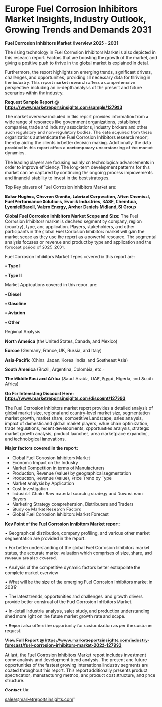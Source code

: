  # Europe Fuel Corrosion Inhibitors Market Insights, Industry Outlook, Growing Trends and Demands 2031

<Strong> Fuel Corrosion Inhibitors Market Overview 2025 - 2031</strong>

The rising technology in Fuel Corrosion Inhibitors Market is also depicted in this research report. Factors that are boosting the growth of the market, and giving a positive push to thrive in the global market is explained in detail.

Furthermore, the report highlights on emerging trends, significant drivers, challenges, and opportunities, providing all necessary data for thriving in the industry. This report market research offers a comprehensive perspective, including an in-depth analysis of the present and future scenarios within the industry.

<strong>Request Sample Report @ <a href=https://www.marketreportsinsights.com/sample/127993>https://www.marketreportsinsights.com/sample/127993</a></strong>

The market overview included in this report provides information from a wide range of resources like government organizations, established companies, trade and industry associations, industry brokers and other such regulatory and non-regulatory bodies. The data acquired from these organizations authenticate the Fuel Corrosion Inhibitors research report, thereby aiding the clients in better decision making. Additionally, the data provided in this report offers a contemporary understanding of the market dynamics.

The leading players are focusing mainly on technological advancements in order to improve efficiency. The long-term development patterns for this market can be captured by continuing the ongoing process improvements and financial stability to invest in the best strategies.

Top Key players of Fuel Corrosion Inhibitors Market are:

<strong>Baker Hughes, Chevron Oronite, Lubrizol Corporation, Afton Chemical, Fuel Performance Solutions, Evonik Industries, BASF, Chemtura, LyondellBasell, Valero Energy, Archer Daniels Midland, SI Group</strong>

<strong><b>Global Fuel Corrosion Inhibitors Market Scope and Size:</b></strong>
The Fuel Corrosion Inhibitors market is declared segment by company, region (country), type, and application. Players, stakeholders, and other participants in the global Fuel Corrosion Inhibitors market will gain the market scope as they use the report as a powerful resource. The segmental analysis focuses on revenue and product by type and application and the forecast period of 2025-2031.

Fuel Corrosion Inhibitors Market Types covered in this report are:

<strong>• Type I

• Type II</strong>

Market Applications covered in this report are:

<strong>• Diesel

• Gasoline

• Aviation

• Other</strong> 

Regional Analysis

<strong>North America</strong> (the United States, Canada, and Mexico)

<strong>Europe</strong> (Germany, France, UK, Russia, and Italy)

<strong>Asia-Pacific</strong> (China, Japan, Korea, India, and Southeast Asia)

<strong>South America</strong> (Brazil, Argentina, Colombia, etc.)

<strong>The Middle East and Africa</strong> (Saudi Arabia, UAE, Egypt, Nigeria, and South Africa)

<strong>Go For Interesting Discount Here: <a href=https://www.marketreportsinsights.com/discount/127993>https://www.marketreportsinsights.com/discount/127993</a></strong>

The Fuel Corrosion Inhibitors market report provides a detailed analysis of global market size, regional and country-level market size, segmentation market growth, market share, competitive Landscape, sales analysis, impact of domestic and global market players, value chain optimization, trade regulations, recent developments, opportunities analysis, strategic market growth analysis, product launches, area marketplace expanding, and technological innovations.

<strong><b>Major factors covered in the report:</b></strong>
<ul>
  <li>Global Fuel Corrosion Inhibitors Market </li>
  <li>Economic Impact on the Industry</li>
  <li>Market Competition in terms of Manufacturers</li>
  <li>Production, Revenue (Value) by geographical segmentation</li>
  <li>Production, Revenue (Value), Price Trend by Type</li>
  <li>Market Analysis by Application</li>
  <li>Cost Investigation</li>
  <li>Industrial Chain, Raw material sourcing strategy and Downstream Buyers</li>
  <li>Marketing Strategy comprehension, Distributors and Traders</li>
  <li>Study on Market Research Factors</li>
  <li>Global Fuel Corrosion Inhibitors Market Forecast</li>
</ul>

<strong><b>Key Point of the Fuel Corrosion Inhibitors Market report:</b></strong>

• Geographical distribution, company profiling, and various other market segmentation are provided in the report.

• For better understanding of the global Fuel Corrosion Inhibitors market status, the accurate market valuation which comprises of size, share, and revenue are also covered.

• Analysis of the competitive dynamic factors better extrapolate the complete market overview

• What will be the size of the emerging Fuel Corrosion Inhibitors market in 2031?

• The latest trends, opportunities and challenges, and growth drivers provide better construal of the Fuel Corrosion Inhibitors Market.

• In-detail industrial analysis, sales study, and production understanding shed more light on the future market growth rate and scope.

• Report also offers the opportunity for customization as per the customer request.

<strong><b>View Full Report @ <a href=https://www.marketreportsinsights.com/industry-forecast/fuel-corrosion-inhibitors-market-2022-127993>https://www.marketreportsinsights.com/industry-forecast/fuel-corrosion-inhibitors-market-2022-127993</a></b></strong>


At last, the Fuel Corrosion Inhibitors Market report includes investment come analysis and development trend analysis. The present and future opportunities of the fastest growing international industry segments are coated throughout this report. This report additionally presents product specification, manufacturing method, and product cost structure, and price structure.

<strong>Contact Us:</strong>

sales@marketreportsinsights.com"
